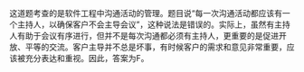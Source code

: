 这道题考查的是软件工程中沟通活动的管理。题目说“每一次沟通活动都应该有一个主持人，以确保客户不会主导会议”，这种说法是错误的。实际上，虽然有主持人有助于会议有序进行，但并不是每次沟通都必须有主持人，更重要的是促进开放、平等的交流。客户主导并不总是坏事，有时候客户的需求和意见非常重要，应该被充分表达和重视。因此，答案为F。
